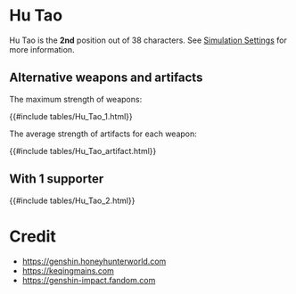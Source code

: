 # Hu Tao

Hu Tao is the **2nd** position out of 38 characters. See [Simulation Settings](./simulation_settings.md) for more information.

## Alternative weapons and artifacts

The maximum strength of weapons:

{{#include tables/Hu_Tao_1.html}}

The average strength of artifacts for each weapon:

{{#include tables/Hu_Tao_artifact.html}}

## With 1 supporter

{{#include tables/Hu_Tao_2.html}}

# Credit

- <https://genshin.honeyhunterworld.com>
- <https://keqingmains.com>
- <https://genshin-impact.fandom.com>
